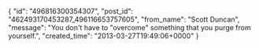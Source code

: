  {
   "id": "496816300354307",
   "post_id": "462493170453287_496116653757605",
   "from_name": "Scott Duncan",
   "message": "You don't have to \"overcome\" something that you purge from yourself.",
   "created_time": "2013-03-27T19:49:06+0000"
 }
